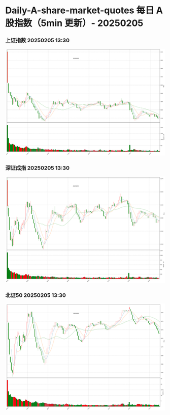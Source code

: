 
# Daily-A-share-market-quotes 每日 A 股指数（5min 更新）- 20250205

### 上证指数 20250205 13:30
![](./fig/2025/2/20250205-sh000001.png)

### 深证成指 20250205 13:30
![](./fig/2025/2/20250205-sz399001.png)

### 北证50 20250205 13:30
![](./fig/2025/2/20250205-bj899050.png)
